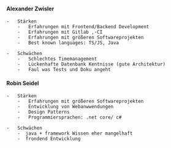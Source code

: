 #### Alexander Zwisler
    -   Stärken
        -   Erfahrungen mit Frontend/Backend Development
        -   Erfahrungen mit Gitlab ,-CI
        -   Erfahrungen mit größeren Softwareprojekten
        -   Best known languages: TS/JS, Java

    -   Schwächen        
        -   Schlechtes Timemanagement
        -   Lückenhafte Datenbank Kentnisse (gute Architektur)
        -   Faul was Tests und Doku angeht

#### Robin Seidel
    -   Stärken
        -   Erfahrungen mit größeren Softwareprojekten
        -   Entwicklung von Webanwwendungen
        -   Design Patterns 
        -   Programmiersprachen: .net core/ c#

    -   Schwächen        
        -  java + framework Wissen eher mangelhaft 
        -  frondend Entwicklung
    